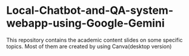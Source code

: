 # Local-Chatbot-and-QA-system-webapp-using-Google-Gemini
This repository  contains the academic content slides on some specific topics. Most of them are created by using Canva(desktop version)
